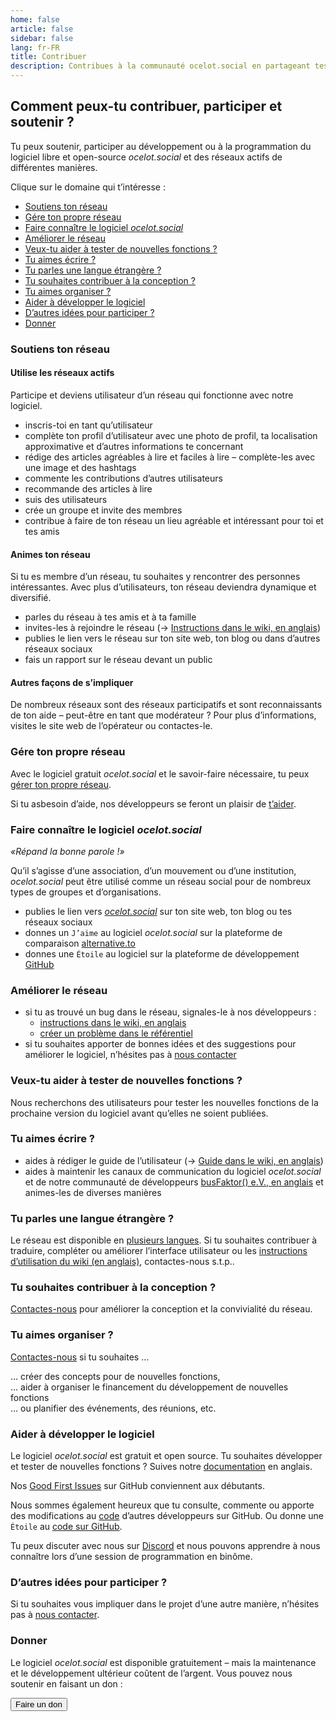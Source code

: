 ```yaml
---
home: false
article: false
sidebar: false
lang: fr-FR
title: Contribuer
description: Contribues à la communauté ocelot.social en partageant tes idées et suggestions et en améliorant ce logiciel libre et open source pour les réseaux sociaux.
---
```


## Comment peux-tu contribuer, participer et soutenir ?

Tu peux soutenir, participer au développement ou à la programmation du logiciel libre et open-source *ocelot.social* et des réseaux actifs de différentes manières.

Clique sur le domaine qui t’intéresse :

- [Soutiens ton réseau](#soutiens-ton-reseau)
- [Gére ton propre réseau](#gere-ton-propre-reseau)
- [Faire connaître le logiciel *ocelot.social*](#faire-connaitre-le-logiciel-ocelot-social)
- [Améliorer le réseau](#ameliorer-le-reseau)
- [Veux-tu aider à tester de nouvelles fonctions ?](#veux-tu-aider-a-tester-de-nouvelles-fonctions)
- [Tu aimes écrire ?](#tu-aimes-ecrire)
- [Tu parles une langue étrangère ?](#tu-parles-une-langue-etrangere)
- [Tu souhaites contribuer à la conception ?](#tu-souhaites-contribuer-a-la-conception)
- [Tu aimes organiser ?](#tu-aimes-organiser)
- [Aider à développer le logiciel](#aider-a-developper-le-logiciel)
- [D’autres idées pour participer ?](#d-autres-idees-pour-participer)
- [Donner](#donner)

### Soutiens ton réseau

#### Utilise les réseaux actifs

Participe et deviens utilisateur d’un réseau qui fonctionne avec notre logiciel.

- inscris-toi en tant qu’utilisateur
- complète ton profil d’utilisateur avec une photo de profil, ta localisation approximative et d’autres informations te concernant
- rédige des articles agréables à lire et faciles à lire – complète-les avec une image et des hashtags
- commente les contributions d’autres utilisateurs
- recommande des articles à lire
- suis des utilisateurs
- crée un groupe et invite des membres
- contribue à faire de ton réseau un lieu agréable et intéressant pour toi et tes amis

#### Animes ton réseau

Si tu es membre d’un réseau, tu souhaites y rencontrer des personnes intéressantes.
Avec plus d’utilisateurs, ton réseau deviendra dynamique et diversifié.

- parles du réseau à tes amis et à ta famille
- invites-les à rejoindre le réseau (→ [Instructions dans le wiki, en anglais](https://github.com/Ocelot-Social-Community/Ocelot-Social/wiki/en:Invitations))
- publies le lien vers le réseau sur ton site web, ton blog ou dans d’autres réseaux sociaux
- fais un rapport sur le réseau devant un public

#### Autres façons de s’impliquer

De nombreux réseaux sont des réseaux participatifs et sont reconnaissants de ton aide – peut-être en tant que modérateur ?
Pour plus d’informations, visites le site web de l’opérateur ou contactes-le.

### Gére ton propre réseau

Avec le logiciel gratuit *ocelot.social* et le savoir-faire nécessaire, tu peux [gérer ton propre réseau](/fr/get-started/).

Si tu asbesoin d’aide, nos développeurs se feront un plaisir de [t’aider](/fr/contact/).

### Faire connaître le logiciel *ocelot.social*

<!-- markdownlint-disable-next-line no-emphasis-as-heading -->
*«Répand la bonne parole !»*

Qu’il s’agisse d’une association, d’un mouvement ou d’une institution, *ocelot.social* peut être utilisé comme un réseau social pour de nombreux types de groupes et d’organisations.

- publies le lien vers [*ocelot.social*](https://ocelot.social) sur ton site web, ton blog ou tes réseaux sociaux
- donnes un `J’aime` au logiciel *ocelot.social* sur la plateforme de comparaison [alternative.to](https://alternativeto.net/software/ocelot-social/about/)
- donnes une `Étoile` au logiciel sur la plateforme de développement [GitHub](https://github.com/Ocelot-Social-Community/Ocelot-Social)

### Améliorer le réseau

- si tu as trouvé un bug dans le réseau, signales-le à nos développeurs :
  - [instructions dans le wiki, en anglais](https://github.com/Ocelot-Social-Community/Ocelot-Social/wiki/en:FAQ#how-can-i-report-a-bug)
  - [créer un problème dans le référentiel](https://github.com/Ocelot-Social-Community/Ocelot-Social/issues/new/choose)
- si tu souhaites apporter de bonnes idées et des suggestions pour améliorer le logiciel, n’hésites pas à [nous contacter](/fr/contact/)

### Veux-tu aider à tester de nouvelles fonctions ?

Nous recherchons des utilisateurs pour tester les nouvelles fonctions de la prochaine version du logiciel avant qu’elles ne soient publiées.

### Tu aimes écrire ?

- aides à rédiger le guide de l’utilisateur (→ [Guide dans le wiki, en anglais](https://github.com/Ocelot-Social-Community/Ocelot-Social/wiki/en:Wiki:Editor's-Guide))
- aides à maintenir les canaux de communication du logiciel *ocelot.social* et de notre communauté de développeurs [busFaktor() e.V., en anglais](https://busfaktor.org/en/) et animes-les de diverses manières

### Tu parles une langue étrangère ?

Le réseau est disponible en [plusieurs langues](/fr/features/#languages). Si tu souhaites contribuer à traduire, compléter ou améliorer l’interface utilisateur ou les [instructions d’utilisation du wiki (en anglais)](https://github.com/Ocelot-Social-Community/Ocelot-Social/wiki/en:Wiki:Editor's-Guide), contactes-nous s.t.p..

### Tu souhaites contribuer à la conception ?

[Contactes-nous](/fr/contact/) pour améliorer la conception et la convivialité du réseau.

### Tu aimes organiser ?

[Contactes-nous](/fr/contact/) si tu souhaites …

… créer des concepts pour de nouvelles fonctions,  
… aider à organiser le financement du développement de nouvelles fonctions  
… ou planifier des événements, des réunions, etc.

### Aider à développer le logiciel

Le logiciel *ocelot.social* est gratuit et open source.
Tu souhaites développer et tester de nouvelles fonctions ?
Suives notre [documentation](https://docs.ocelot.social/CONTRIBUTING.html) en anglais.

Nos [Good First Issues](https://github.com/Ocelot-Social-Community/Ocelot-Social/labels/good%20first%20issue) sur GitHub conviennent aux débutants.

Nous sommes également heureux que tu consulte, commente ou apporte des modifications au [code](https://github.com/Ocelot-Social-Community/Ocelot-Social/pulls) d’autres développeurs sur GitHub.
Ou donne une `Étoile` au [code sur GitHub](https://github.com/Ocelot-Social-Community/Ocelot-Social).

Tu peux discuter avec nous sur [Discord](https://discord.gg/AJSX9DCSUA) et nous pouvons apprendre à nous connaître lors d’une session de programmation en binôme.

### D’autres idées pour participer ?

Si tu souhaites vous impliquer dans le projet d’une autre manière, n’hésites pas à [nous contacter](/fr/contact/).

### Donner

Le logiciel *ocelot.social* est disponible gratuitement – mais la maintenance et le développement ultérieur coûtent de l’argent.
Vous pouvez nous soutenir en faisant un don :

<!-- markdownlint-disable MD033 -->
<a href="/fr/donate/">
  <Button class="donate-button">
    Faire un don
  </Button>
</a>
<!-- markdownlint-enable MD033 -->
